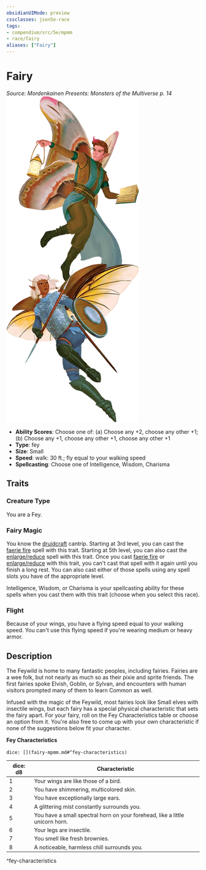 ```yaml
---
obsidianUIMode: preview
cssclasses: json5e-race
tags:
- compendium/src/5e/mpmm
- race/fairy
aliases: ["Fairy"]
---
```

# Fairy
*Source: Mordenkainen Presents: Monsters of the Multiverse p. 14*  
![](https://raw.githubusercontent.com/5etools-mirror-2/5etools-img/main/races/MPMM/Fairy.webp#right)  

- **Ability Scores**: Choose one of: (a) Choose any +2, choose any other +1; (b) Choose any +1, choose any other +1, choose any other +1
- **Type**: fey
- **Size**: Small
- **Speed**: walk: 30 ft.; fly equal to your walking speed
- **Spellcasting**: Choose one of Intelligence, Wisdom, Charisma

## Traits

### Creature Type

You are a Fey.

### Fairy Magic

You know the [druidcraft](/3-Mechanics/CLI/spells/druidcraft.md) cantrip. Starting at 3rd level, you can cast the [faerie fire](/3-Mechanics/CLI/spells/faerie-fire.md) spell with this trait. Starting at 5th level, you can also cast the [enlarge/reduce](/3-Mechanics/CLI/spells/enlarge-reduce.md) spell with this trait. Once you cast [faerie fire](/3-Mechanics/CLI/spells/faerie-fire.md) or [enlarge/reduce](/3-Mechanics/CLI/spells/enlarge-reduce.md) with this trait, you can't cast that spell with it again until you finish a long rest. You can also cast either of those spells using any spell slots you have of the appropriate level.

Intelligence, Wisdom, or Charisma is your spellcasting ability for these spells when you cast them with this trait (choose when you select this race).

### Flight

Because of your wings, you have a flying speed equal to your walking speed. You can't use this flying speed if you're wearing medium or heavy armor.

## Description

The Feywild is home to many fantastic peoples, including fairies. Fairies are a wee folk, but not nearly as much so as their pixie and sprite friends. The first fairies spoke Elvish, Goblin, or Sylvan, and encounters with human visitors prompted many of them to learn Common as well.

Infused with the magic of the Feywild, most fairies look like Small elves with insectile wings, but each fairy has a special physical characteristic that sets the fairy apart. For your fairy, roll on the Fey Characteristics table or choose an option from it. You're also free to come up with your own characteristic if none of the suggestions below fit your character.

**Fey Characteristics**

`dice: [](fairy-mpmm.md#^fey-characteristics)`

| dice: d8 | Characteristic |
|----------|----------------|
| 1 | Your wings are like those of a bird. |
| 2 | You have shimmering, multicolored skin. |
| 3 | You have exceptionally large ears. |
| 4 | A glittering mist constantly surrounds you. |
| 5 | You have a small spectral horn on your forehead, like a little unicorn horn. |
| 6 | Your legs are insectile. |
| 7 | You smell like fresh brownies. |
| 8 | A noticeable, harmless chill surrounds you. |
^fey-characteristics